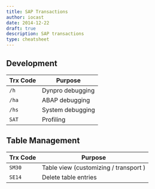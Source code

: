 ```yaml
---
title: SAP Transactions
author: iocast
date: 2014-12-22
draft: true
description: SAP transactions
type: cheatsheet
---
```



## Development


Trx Code    | Purpose
----------- | ----------------------------
`/h`        | Dynpro debugging
`/ha`       | ABAP debugging
`/hs`       | System debugging
`SAT`       | Profiling


## Table Management


Trx Code     | Purpose
------------ | -----------------------------
`SM30`       | Table view (customizing / transport )
`SE14`       | Delete table entries
